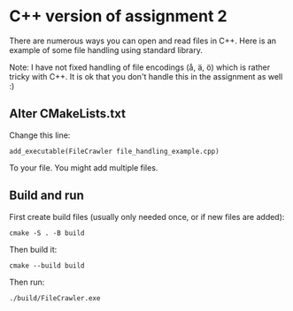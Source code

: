 # C++ version of assignment 2

There are numerous ways you can open and read files in C++. Here is an example of some file handling using standard library. 

Note: I have not fixed handling of file encodings (å, ä, ö) which is rather tricky with C++. It is ok that you don't handle this in the assignment as well :)

## Alter CMakeLists.txt
Change this line:

```
add_executable(FileCrawler file_handling_example.cpp)
```

To your file. You might add multiple files.

## Build and run

First create build files (usually only needed once, or if new files are added):

```
cmake -S . -B build
``` 

Then build it:

```
cmake --build build
``` 

Then run:

```
./build/FileCrawler.exe
``` 

